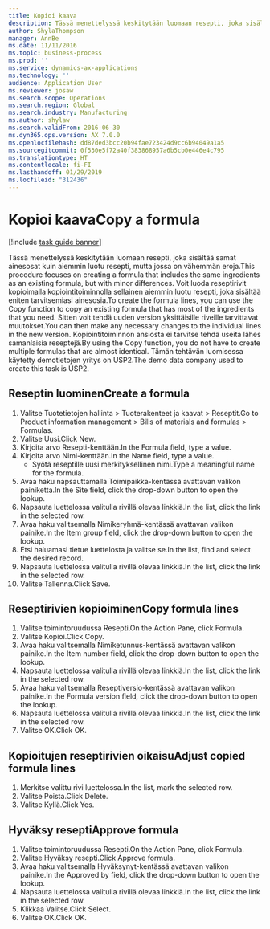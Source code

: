 ```yaml
---
title: Kopioi kaava
description: Tässä menettelyssä keskitytään luomaan resepti, joka sisältää samat ainesosat kuin aiemmin luotu resepti, mutta jossa on vähemmän eroja.
author: ShylaThompson
manager: AnnBe
ms.date: 11/11/2016
ms.topic: business-process
ms.prod: ''
ms.service: dynamics-ax-applications
ms.technology: ''
audience: Application User
ms.reviewer: josaw
ms.search.scope: Operations
ms.search.region: Global
ms.search.industry: Manufacturing
ms.author: shylaw
ms.search.validFrom: 2016-06-30
ms.dyn365.ops.version: AX 7.0.0
ms.openlocfilehash: dd87ded3bcc20b94fae723424d9cc6b94049a1a5
ms.sourcegitcommit: 0f530e5f72a40f383868957a6b5cb0e446e4c795
ms.translationtype: HT
ms.contentlocale: fi-FI
ms.lasthandoff: 01/29/2019
ms.locfileid: "312436"
---
```

# <a name="copy-a-formula"></a><span data-ttu-id="5241f-103">Kopioi kaava</span><span class="sxs-lookup"><span data-stu-id="5241f-103">Copy a formula</span></span>

[!include [task guide banner](../../includes/task-guide-banner.md)]

<span data-ttu-id="5241f-104">Tässä menettelyssä keskitytään luomaan resepti, joka sisältää samat ainesosat kuin aiemmin luotu resepti, mutta jossa on vähemmän eroja.</span><span class="sxs-lookup"><span data-stu-id="5241f-104">This procedure focuses on creating a formula that includes the same ingredients as an existing formula, but with minor differences.</span></span> <span data-ttu-id="5241f-105">Voit luoda reseptirivit kopioimalla kopiointitoiminnolla sellainen aiemmin luotu resepti, joka sisältää eniten tarvitsemiasi ainesosia.</span><span class="sxs-lookup"><span data-stu-id="5241f-105">To create the formula lines, you can use the Copy function to copy an existing formula that has most of the ingredients that you need.</span></span> <span data-ttu-id="5241f-106">Sitten voit tehdä uuden version yksittäisille riveille tarvittavat muutokset.</span><span class="sxs-lookup"><span data-stu-id="5241f-106">You can then make any necessary changes to the individual lines in the new version.</span></span> <span data-ttu-id="5241f-107">Kopiointitoiminnon ansiosta ei tarvitse tehdä useita lähes samanlaisia reseptejä.</span><span class="sxs-lookup"><span data-stu-id="5241f-107">By using the Copy function, you do not have to create multiple formulas that are almost identical.</span></span> <span data-ttu-id="5241f-108">Tämän tehtävän luomisessa käytetty demotietojen yritys on USP2.</span><span class="sxs-lookup"><span data-stu-id="5241f-108">The demo data company used to create this task is USP2.</span></span>


## <a name="create-a-formula"></a><span data-ttu-id="5241f-109">Reseptin luominen</span><span class="sxs-lookup"><span data-stu-id="5241f-109">Create a formula</span></span>
1. <span data-ttu-id="5241f-110">Valitse Tuotetietojen hallinta > Tuoterakenteet ja kaavat > Reseptit.</span><span class="sxs-lookup"><span data-stu-id="5241f-110">Go to Product information management > Bills of materials and formulas > Formulas.</span></span>
2. <span data-ttu-id="5241f-111">Valitse Uusi.</span><span class="sxs-lookup"><span data-stu-id="5241f-111">Click New.</span></span>
3. <span data-ttu-id="5241f-112">Kirjoita arvo Resepti-kenttään.</span><span class="sxs-lookup"><span data-stu-id="5241f-112">In the Formula field, type a value.</span></span>
4. <span data-ttu-id="5241f-113">Kirjoita arvo Nimi-kenttään.</span><span class="sxs-lookup"><span data-stu-id="5241f-113">In the Name field, type a value.</span></span>
    * <span data-ttu-id="5241f-114">Syötä reseptille uusi merkityksellinen nimi.</span><span class="sxs-lookup"><span data-stu-id="5241f-114">Type a meaningful name for the formula.</span></span>  
5. <span data-ttu-id="5241f-115">Avaa haku napsauttamalla Toimipaikka-kentässä avattavan valikon painiketta.</span><span class="sxs-lookup"><span data-stu-id="5241f-115">In the Site field, click the drop-down button to open the lookup.</span></span>
6. <span data-ttu-id="5241f-116">Napsauta luettelossa valitulla rivillä olevaa linkkiä.</span><span class="sxs-lookup"><span data-stu-id="5241f-116">In the list, click the link in the selected row.</span></span>
7. <span data-ttu-id="5241f-117">Avaa haku valitsemalla Nimikeryhmä-kentässä avattavan valikon painike.</span><span class="sxs-lookup"><span data-stu-id="5241f-117">In the Item group field, click the drop-down button to open the lookup.</span></span>
8. <span data-ttu-id="5241f-118">Etsi haluamasi tietue luettelosta ja valitse se.</span><span class="sxs-lookup"><span data-stu-id="5241f-118">In the list, find and select the desired record.</span></span>
9. <span data-ttu-id="5241f-119">Napsauta luettelossa valitulla rivillä olevaa linkkiä.</span><span class="sxs-lookup"><span data-stu-id="5241f-119">In the list, click the link in the selected row.</span></span>
10. <span data-ttu-id="5241f-120">Valitse Tallenna.</span><span class="sxs-lookup"><span data-stu-id="5241f-120">Click Save.</span></span>

## <a name="copy-formula-lines"></a><span data-ttu-id="5241f-121">Reseptirivien kopioiminen</span><span class="sxs-lookup"><span data-stu-id="5241f-121">Copy formula lines</span></span>
1. <span data-ttu-id="5241f-122">Valitse toimintoruudussa Resepti.</span><span class="sxs-lookup"><span data-stu-id="5241f-122">On the Action Pane, click Formula.</span></span>
2. <span data-ttu-id="5241f-123">Valitse Kopioi.</span><span class="sxs-lookup"><span data-stu-id="5241f-123">Click Copy.</span></span>
3. <span data-ttu-id="5241f-124">Avaa haku valitsemalla Nimiketunnus-kentässä avattavan valikon painike.</span><span class="sxs-lookup"><span data-stu-id="5241f-124">In the Item number field, click the drop-down button to open the lookup.</span></span>
4. <span data-ttu-id="5241f-125">Napsauta luettelossa valitulla rivillä olevaa linkkiä.</span><span class="sxs-lookup"><span data-stu-id="5241f-125">In the list, click the link in the selected row.</span></span>
5. <span data-ttu-id="5241f-126">Avaa haku valitsemalla Reseptiversio-kentässä avattavan valikon painike.</span><span class="sxs-lookup"><span data-stu-id="5241f-126">In the Formula version field, click the drop-down button to open the lookup.</span></span>
6. <span data-ttu-id="5241f-127">Napsauta luettelossa valitulla rivillä olevaa linkkiä.</span><span class="sxs-lookup"><span data-stu-id="5241f-127">In the list, click the link in the selected row.</span></span>
7. <span data-ttu-id="5241f-128">Valitse OK.</span><span class="sxs-lookup"><span data-stu-id="5241f-128">Click OK.</span></span>

## <a name="adjust-copied-formula-lines"></a><span data-ttu-id="5241f-129">Kopioitujen reseptirivien oikaisu</span><span class="sxs-lookup"><span data-stu-id="5241f-129">Adjust copied formula lines</span></span>
1. <span data-ttu-id="5241f-130">Merkitse valittu rivi luettelossa.</span><span class="sxs-lookup"><span data-stu-id="5241f-130">In the list, mark the selected row.</span></span>
2. <span data-ttu-id="5241f-131">Valitse Poista.</span><span class="sxs-lookup"><span data-stu-id="5241f-131">Click Delete.</span></span>
3. <span data-ttu-id="5241f-132">Valitse Kyllä.</span><span class="sxs-lookup"><span data-stu-id="5241f-132">Click Yes.</span></span>

## <a name="approve-formula"></a><span data-ttu-id="5241f-133">Hyväksy resepti</span><span class="sxs-lookup"><span data-stu-id="5241f-133">Approve formula</span></span>
1. <span data-ttu-id="5241f-134">Valitse toimintoruudussa Resepti.</span><span class="sxs-lookup"><span data-stu-id="5241f-134">On the Action Pane, click Formula.</span></span>
2. <span data-ttu-id="5241f-135">Valitse Hyväksy resepti.</span><span class="sxs-lookup"><span data-stu-id="5241f-135">Click Approve formula.</span></span>
3. <span data-ttu-id="5241f-136">Avaa haku valitsemalla Hyväksynyt-kentässä avattavan valikon painike.</span><span class="sxs-lookup"><span data-stu-id="5241f-136">In the Approved by field, click the drop-down button to open the lookup.</span></span>
4. <span data-ttu-id="5241f-137">Napsauta luettelossa valitulla rivillä olevaa linkkiä.</span><span class="sxs-lookup"><span data-stu-id="5241f-137">In the list, click the link in the selected row.</span></span>
5. <span data-ttu-id="5241f-138">Klikkaa Valitse.</span><span class="sxs-lookup"><span data-stu-id="5241f-138">Click Select.</span></span>
6. <span data-ttu-id="5241f-139">Valitse OK.</span><span class="sxs-lookup"><span data-stu-id="5241f-139">Click OK.</span></span>

